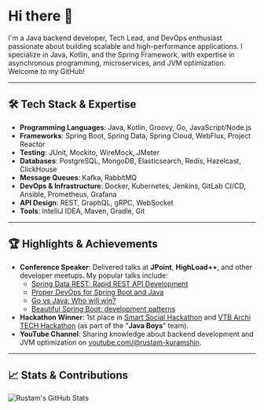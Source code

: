 # Hi there 👋

I'm a Java backend developer, Tech Lead, and DevOps enthusiast passionate about building scalable and high-performance applications. I specialize in Java, Kotlin, and the Spring Framework, with expertise in asynchronous programming, microservices, and JVM optimization. Welcome to my GitHub!

---

## 🛠️ **Tech Stack & Expertise**

- **Programming Languages**: Java, Kotlin, Groovy, Go, JavaScript/Node.js
- **Frameworks**: Spring Boot, Spring Data, Spring Cloud, WebFlux, Project Reactor
- **Testing**: JUnit, Mockito, WireMock, JMeter
- **Databases**: PostgreSQL, MongoDB, Elasticsearch, Redis, Hazelcast, ClickHouse
- **Message Queues**: Kafka, RabbitMQ
- **DevOps & Infrastructure**: Docker, Kubernetes, Jenkins, GitLab CI/CD, Ansible, Prometheus, Grafana
- **API Design**: REST, GraphQL, gRPC, WebSocket
- **Tools**: IntelliJ IDEA, Maven, Gradle, Git

---

## 🏆 **Highlights & Achievements**

- **Conference Speaker**: Delivered talks at **JPoint**, **HighLoad++**, and other developer meetups. My popular talks include:
    - [Spring Data REST: Rapid REST API Development](https://youtu.be/roaGUHaWPxw)
    - [Proper DevOps for Spring Boot and Java](https://youtu.be/oKaYqfIevaM)
    - [Go vs Java: Who will win?](https://youtu.be/SyLSRYmLeHk)
    - [Beautiful Spring Boot: development patterns](https://youtu.be/OXVhxCtPoGA)
- **Hackathon Winner**: 1st place in [Smart Social Hackathon](https://smartsocialconf.ru/hackathon) and [VTB Archi TECH Hackathon](https://architechhack.vtb.ru/) (as part of the "**Java Boys**" team).
- **YouTube Channel**: Sharing knowledge about backend development and JVM optimization on [youtube.com/@rustam-kuramshin](https://www.youtube.com/@rustam-kuramshin).

---

## 📈 **Stats & Contributions**

![Rustam's GitHub Stats](https://github-readme-stats.vercel.app/api?username=RustamKuramshin&show_icons=true&theme=radical)
